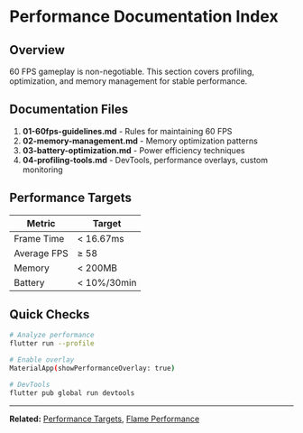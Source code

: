 # Performance Documentation Index

## Overview

60 FPS gameplay is non-negotiable. This section covers profiling, optimization, and memory management for stable performance.

## Documentation Files

1. **01-60fps-guidelines.md** - Rules for maintaining 60 FPS
2. **02-memory-management.md** - Memory optimization patterns
3. **03-battery-optimization.md** - Power efficiency techniques
4. **04-profiling-tools.md** - DevTools, performance overlays, custom monitoring

## Performance Targets

| Metric | Target |
|--------|--------|
| Frame Time | < 16.67ms |
| Average FPS | ≥ 58 |
| Memory | < 200MB |
| Battery | < 10%/30min |

## Quick Checks

```bash
# Analyze performance
flutter run --profile

# Enable overlay
MaterialApp(showPerformanceOverlay: true)

# DevTools
flutter pub global run devtools
```

---

**Related:** [Performance Targets](../00-overview/02-performance-targets.md), [Flame Performance](../02-flame-engine/09-performance-optimization.md)


